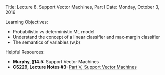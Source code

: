 Title:  Lecture 8. Support Vector Machines, Part I
Date: Monday, October 3, 2016

Learning Objectives:

* Probabilistic vs deterministic ML model 
* Understand the concept of a linear classifier and max-margin classifier
* The semantics of variables (w,b)

Helpful Resources:

* **Murphy, §14.5:** Support Vector Machines
* **CS229, Lecture Notes #3:** [Part V, Support Vector Machines](http://cs229.stanford.edu/notes/cs229-notes3.pdf)

